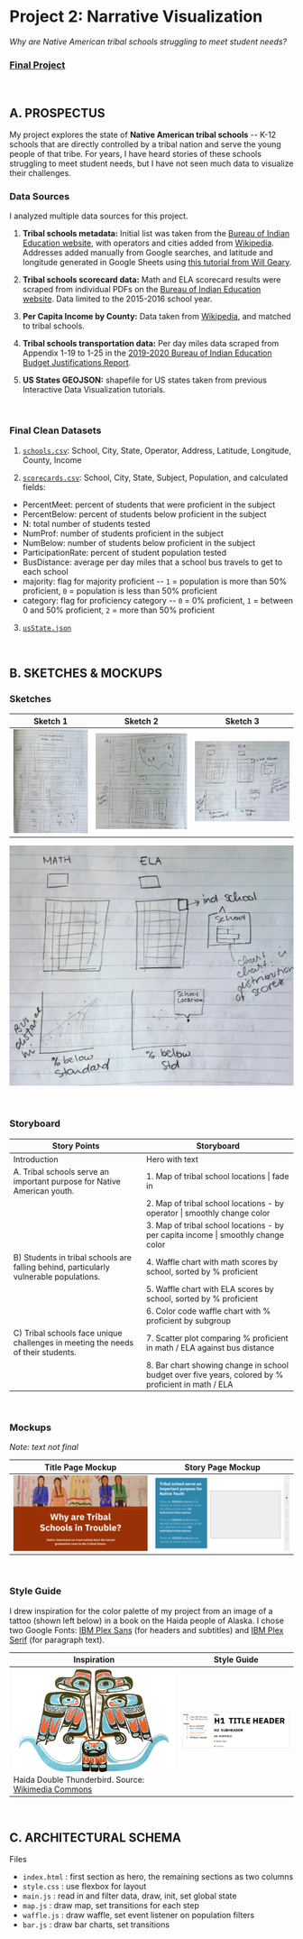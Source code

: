 # Project 2: Narrative Visualization

*Why are Native American tribal schools struggling to meet student needs?*

### [**Final Project**](https://koffeeya.github.io/Interactive-Data-Viz-Portfolio/Project2/index.html)

<br />

## **A. PROSPECTUS**

My project explores the state of **Native American tribal schools** -- K-12 schools that are directly controlled by a tribal nation and serve the young people of that tribe. For years, I have heard stories of these schools struggling to meet student needs, but I have not seen much data to visualize their challenges.

### Data Sources
I analyzed multiple data sources for this project.

1. **Tribal schools metadata:** Initial list was taken from the [Bureau of Indian Education website](https://bie.edu/Schools/), with operators and cities added from [Wikipedia](https://en.wikipedia.org/wiki/Bureau_of_Indian_Education). Addresses added manually from Google searches, and latitude and longitude generated in Google Sheets using [this tutorial from Will Geary](https://willgeary.github.io/data/2016/11/04/Geocoding-with-Google-Sheets.html).

2. **Tribal schools scorecard data:** Math and ELA scorecard results were scraped from individual PDFs on the [Bureau of Indian Education website](https://bie.edu/HowAreWeDoing/2015-2016ReportCards/index.htm). Data limited to the 2015-2016 school year.

3. **Per Capita Income by County:** Data taken from [Wikipedia](https://en.wikipedia.org/wiki/List_of_United_States_counties_by_per_capita_income), and matched to tribal schools.

4. **Tribal schools transportation data:** Per day miles data scraped from Appendix 1-19 to 1-25 in the [2019-2020 Bureau of Indian Education Budget Justifications Report](https://bie.edu/cs/groups/xbie/documents/site_assets/idc2-092115.pdf).

5. **US States GEOJSON:** shapefile for US states taken from previous Interactive Data Visualization tutorials.

<br />

### Final Clean Datasets

1. [`schools.csv`](https://github.com/koffeeya/Interactive-Data-Viz-Portfolio/blob/master/Project2/data/schools.csv): School, City, State, Operator, Address, Latitude, Longitude, County, Income

2. [`scorecards.csv`](https://github.com/koffeeya/Interactive-Data-Viz-Portfolio/blob/master/Project2/data/scorecards.csv): School, City, State, Subject, Population, and calculated fields:

+ PercentMeet: percent of students that were proficient in the subject
+ PercentBelow: percent of students below proficient in the subject
+ N: total number of students tested
+ NumProf: number of students proficient in the subject
+ NumBelow: number of students below proficient in the subject
+ ParticipationRate: percent of student population tested
+ BusDistance: average per day miles that a school bus travels to get to each school
+ majority: flag for majority proficient -- `1` = population is more than 50% proficient, `0` = population is less than 50% proficient
+ category: flag for proficiency category -- `0` = 0% proficient, `1` = between 0 and 50% proficient, `2` = more than 50% proficient

3. [`usState.json`](https://github.com/koffeeya/Interactive-Data-Viz-Portfolio/blob/master/Project2/data/usState.json)

<br />

## **B. SKETCHES & MOCKUPS**

### Sketches

| Sketch 1 | Sketch 2         | Sketch 3          |
|--------|----------------|----------------|
| ![](https://raw.githubusercontent.com/koffeeya/Interactive-Data-Viz-Portfolio/master/Project2/assets/sketch1.jpg)   | ![](https://raw.githubusercontent.com/koffeeya/Interactive-Data-Viz-Portfolio/master/Project2/assets/sketch2.jpg) | ![](https://raw.githubusercontent.com/koffeeya/Interactive-Data-Viz-Portfolio/master/Project2/assets/sketch3.jpg) |


![](Project2/assets/sketch3.jpg)

<br />

### Storyboard

| **Story Points**                                                                       | **Storyboard**                                                                                       |
|----------------------------------------------------------------------------------------|------------------------------------------------------------------------------------------------------|
| Introduction                                                                           | Hero with text                                                                                       |
| A\. Tribal schools serve an important purpose for Native American youth.                | 1\. Map of tribal school locations  \|  fade in                                                      |
|                                                                                        | 2\. Map of tribal school locations \- by operator  \|  smoothly change color                         |
|                                                                                        | 3\. Map of tribal school locations \- by per capita income \| smoothly change color                  |
| B\) Students in tribal schools are falling behind, particularly vulnerable populations. | 4\. Waffle chart with math scores by school, sorted by % proficient                                  |
|                                                                                        | 5\. Waffle chart with ELA scores by school, sorted by % proficient                                   |
|                                                                                        | 6\. Color code waffle chart with % proficient by subgroup                                            |
| C\) Tribal schools face unique challenges in meeting the needs of their students.     | 7\. Scatter plot comparing % proficient in math / ELA against bus distance                           |
|                                                                                        | 8\. Bar chart showing change in school budget over five years, colored by % proficient in math / ELA |


<br />

### Mockups
*Note: text not final*

| Title Page Mockup | Story Page Mockup         |
|--------|----------------|
| ![](https://raw.githubusercontent.com/koffeeya/Interactive-Data-Viz-Portfolio/master/Project2/assets/mockup1.png) | ![](https://raw.githubusercontent.com/koffeeya/Interactive-Data-Viz-Portfolio/master/Project2/assets/mockup2.png)         |

<br />

### Style Guide

I drew inspiration for the color palette of my project from an image of a tattoo (shown left below) in a book on the Haida people of Alaska. I chose two Google Fonts: [IBM Plex Sans](https://fonts.google.com/specimen/IBM+Plex+Sans) (for headers and subtitles) and [IBM Plex Serif](https://fonts.google.com/specimen/IBM+Plex+Serif) (for paragraph text).

| Inspiration | Style Guide         |
|--------|----------------|
| ![](https://raw.githubusercontent.com/koffeeya/Interactive-Data-Viz-Portfolio/master/Project2/assets/inspiration.jpg) Haida Double Thunderbird. Source: [Wikimedia Commons](https://commons.wikimedia.org/wiki/File:Haida_double_thunderbird_1880.jpg)| ![](https://raw.githubusercontent.com/koffeeya/Interactive-Data-Viz-Portfolio/master/Project2/assets/styleguide.png)         |

<br />

## **C. ARCHITECTURAL SCHEMA**

Files

+ `index.html` : first section as hero, the remaining sections as two columns
+ `style.css` : use flexbox for layout
+ `main.js` : read in and filter data, draw, init, set global state
+ `map.js` : draw map, set transitions for each step
+ `waffle.js` : draw waffle, set event listener on population filters
+ `bar.js` : draw bar charts, set transitions